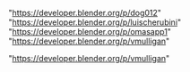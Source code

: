 "https://developer.blender.org/p/dog012"
"https://developer.blender.org/p/luischerubini"
"https://developer.blender.org/p/omasapp1"
"https://developer.blender.org/p/vmulligan"
 
"https://developer.blender.org/p/vmulligan"
 
